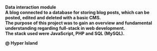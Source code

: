 <b>Data interaction module<b></br>
A blog connected to a database for storing blog posts, which can be posted, edited and deleted with a basic CMS.</br>
The purpose of this project was to gain an overview and fundamental understanding regarding full-stack in web development. </br>
The stack used were JavaScript, PHP and SQL (MySQL). </br>


@ Hyper Island
 
